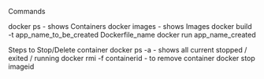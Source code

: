 Commands

docker ps - shows Containers
docker images - shows Images
docker build -t app_name_to_be_created Dockerfile_name
docker run app_name_created

Steps to Stop/Delete container
docker ps -a - shows all current stopped / exited / running
docker rmi -f containerid - to remove container
docker stop imageid
